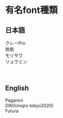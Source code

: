 # 有名font種類
## 日本語
クレーPro  
筑紫  
モリサワ  
リュウミン  
<br><br>
## English
Paganini  
DIN(Uniqro tokyo2020)  
Futura  

